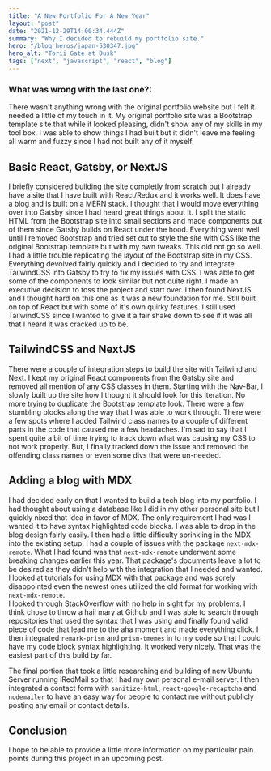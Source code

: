 ```yaml
---
title: "A New Portfolio For A New Year"
layout: "post"
date: "2021-12-29T14:00:34.444Z"
summary: "Why I decided to rebuild my portfolio site."
hero: "/blog_heros/japan-530347.jpg"
hero_alt: "Torii Gate at Dusk"
tags: ["next", "javascript", "react", "blog"]
---
```


### What was wrong with the last one?:

There wasn't anything wrong with the original portfolio website but I felt it needed a little of my touch in it. My original portfolio site was a Bootstrap template site that while it looked pleasing, didn't show any of my skills in my tool box. I was able to show things I had built but it didn't leave me feeling all warm and fuzzy since I had not built any of it myself.

## Basic React, Gatsby, or NextJS

I briefly considered building the site completly from scratch but I already have a site that I have built with React/Redux and it works well. It does have a blog and is built on a MERN stack.
I thought that I would move everything over into Gatsby since I had heard great things about it. I split the static HTML from the Bootstrap site into small sections and made components out of them since Gatsby builds on React under the hood. Everything went well until I removed Bootstrap and tried set out to style the site with CSS like the original Bootstrap template but with my own tweaks. This did not go so well.
I had a little trouble replicating the layout of the Bootstrap site in my CSS. Everything devolved fairly quickly and I decided to try and integrate TailwindCSS into Gatsby to try to fix my issues with CSS. I was able to get some of the components to look similar but not quite right. I made an executive decision to toss the project and start over.
I then found NextJS and I thought hard on this one as it was a new foundation for me. Still built on top of React but with some of it's own quirky features. I still used TailwindCSS since I wanted to give it a fair shake down to see if it was all that I heard it was cracked up to be.

## TailwindCSS and NextJS

There were a couple of integration steps to build the site with Tailwind and Next. I kept my original React components from the Gatsby site and removed all mention of any CSS classes in them. Starting with the Nav-Bar, I slowly built up the site how I thought it should look for this iteration. No more trying to duplicate the Bootstrap template look.
There were a few stumbling blocks along the way that I was able to work through. There were a few spots where I added Tailwind class names to a couple of different parts in the code that caused me a few headaches. I'm sad to say that I spent quite a bit of time trying to track down what was causing my CSS to not work properly. But, I finally tracked down the issue and removed the offending class names or even some divs that were un-needed.

## Adding a blog with MDX

I had decided early on that I wanted to build a tech blog into my portfolio. I had thought about using a database like I did in my other personal site but I quickly nixed that idea in favor of MDX. The only requirement I had was I wanted it to have syntax highlighted code blocks. I was able to drop in the blog design fairly easily.
I then had a little difficulty sprinkling in the MDX into the existing setup. I had a couple of issues with the package `next-mdx-remote`.
What I had found was that `next-mdx-remote` underwent some breaking changes earlier this year. That package's documents leave a lot to be desired as they didn't help with the integration that I needed and wanted. I looked at tutorials for using MDX with that package and was sorely disappointed even the newest ones utilized the old format for working with `next-mdx-remote`.  
I looked through StackOverflow with no help in sight for my problems. I think chose to throw a hail mary at Github and I was able to search through repositories that used the syntax that I was using and finally found valid piece of code that lead me to the aha moment and made everything click.
I then integrated `remark-prism` and `prism-tmemes` in to my code so that I could have my code block syntax highlighting. It worked very nicely. That was the easiest part of this build by far.

The final portion that took a little researching and building of new Ubuntu Server running iRedMail so that I had my own personal e-mail server. I then integrated a contact form with `sanitize-html`, `react-google-recaptcha` and `nodemailer` to have an easy way for people to contact me without publicly posting any email or contact details.

## Conclusion

I hope to be able to provide a little more information on my particular pain points during this project in an upcoming post.
